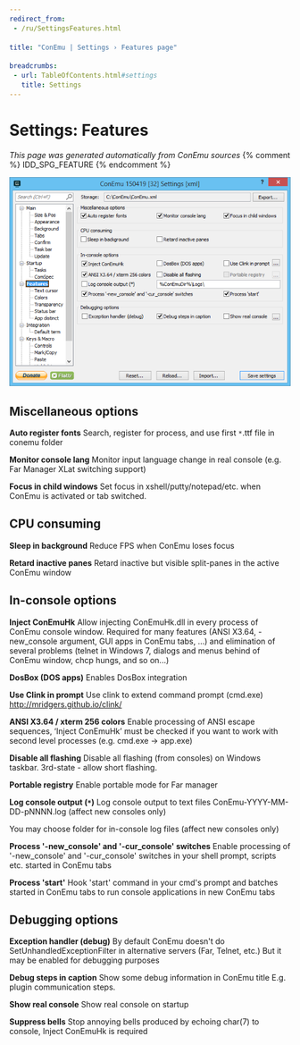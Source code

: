 ```yaml
---
redirect_from:
 - /ru/SettingsFeatures.html

title: "ConEmu | Settings › Features page"

breadcrumbs:
 - url: TableOfContents.html#settings
   title: Settings
---
```


# Settings: Features

*This page was generated automatically from ConEmu sources*
{% comment %} IDD_SPG_FEATURE {% endcomment %}

![ConEmu Settings: Features](/img/Settings-Features.png)



## Miscellaneous options

**Auto register fonts** Search, register for process, and use first `*`.ttf file in conemu folder

**Monitor console lang** Monitor input language change in real console (e.g. Far Manager XLat switching support)

**Focus in child windows** Set focus in xshell/putty/notepad/etc. when ConEmu is activated or tab switched.



## CPU consuming

**Sleep in background** Reduce FPS when ConEmu loses focus

**Retard inactive panes** Retard inactive but visible split-panes in the active ConEmu window



## In-console options

**Inject ConEmuHk** Allow injecting ConEmuHk.dll in every process of ConEmu console window. Required for many features (ANSI X3.64, -new_console argument, GUI apps in ConEmu tabs, ...) and elimination of several problems (telnet in Windows 7, dialogs and menus behind of ConEmu window, chcp hungs, and so on...)

**DosBox (DOS apps)** Enables DosBox integration

**Use Clink in prompt** Use clink to extend command prompt (cmd.exe) http://mridgers.github.io/clink/

**ANSI X3.64 / xterm 256 colors** Enable processing of ANSI escape sequences, ‘Inject ConEmuHk’ must be checked if you want to work with second level processes (e.g. cmd.exe -> app.exe)

**Disable all flashing** Disable all flashing (from consoles) on Windows taskbar. 3rd-state - allow short flashing.

**Portable registry** Enable portable mode for Far manager

**Log console output (`*`)** Log console output to text files ConEmu-YYYY-MM-DD-pNNNN.log (affect new consoles only)

You may choose folder for in-console log files (affect new consoles only)

**Process '-new_console' and '-cur_console' switches** Enable processing of '-new_console' and '-cur_console' switches in your shell prompt, scripts etc. started in ConEmu tabs

**Process 'start'** Hook 'start' command in your cmd's prompt and batches started in ConEmu tabs to run console applications in new ConEmu tabs



## Debugging options

**Exception handler (debug)** By default ConEmu doesn't do SetUnhandledExceptionFilter in alternative servers (Far, Telnet, etc.) But it may be enabled for debugging purposes

**Debug steps in caption** Show some debug information in ConEmu title E.g. plugin communication steps.

**Show real console** Show real console on startup



**Suppress bells** Stop annoying bells produced by echoing char(7) to console, Inject ConEmuHk is required

